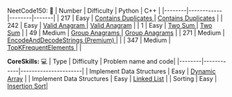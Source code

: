 
NeetCode150: 🚀
| Number | Difficulty | Python |  C++  | 
|--------|------------|--------|-------|
| 217 | Easy | [Contains Duplicates ](Arrays&Hashing/217ContainsDuplicate.py) | [Contains Duplicates](Arrays&Hashing/217ContainsDuplicate.cpp) |
| 242 | Easy | [Valid Anagram ](Arrays&Hashing/242ValidAnagram.py) | [Valid Anagram](Arrays&Hashing/242ValidAnagram.cpp) |
| 1 | Easy | [Two Sum ](Arrays&Hashing/1TwoSum.py) | [Two Sum](Arrays&Hashing/1TwoSum.cpp) |
| 49 | Medium | [Group Anagrams ](Arrays&Hashing/49GroupAnagrams.py) | [Group Anagrams](Arrays&Hashing/49GroupAnagrams.cpp) |
| 271 | Medium | [EncodeAndDecodeStrings (Premium) ](Arrays&Hashing/271EncodeAndDecodeStrings.py) | |
| 347 | Medium |   [TopKFrequentElements ](Arrays&Hashing/347TopKFrequentElements.py) | |

**CoreSkills:** 💻
| Type | Difficulty | Problem name and code|
|--------|------------|----------------------|
| Implement Data Structures | Easy | [Dynamic Array](CoreSkills/DynamicArray.cpp) |
| Implement Data Structures | Easy | [Linked List](CoreSkills/LinkedList.cpp) |
| Sorting | Easy | [Insertion Sort](CoreSkills/InsertionSort.cpp)|
